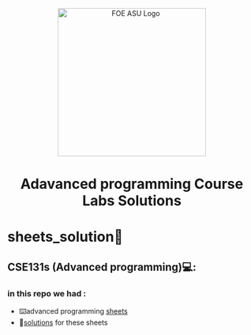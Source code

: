 <div align="center">
  <img src="https://i.imgur.com/RKTSGKg.png" alt="FOE ASU Logo" width="300"/>
</div>

<h1 align="center"> Adavanced programming Course Labs Solutions</h1>

# sheets_solution👋
## **CSE131s** (Advanced programming)💻:
### in this repo we had :
- ⌨️advanced programming [sheets](https://github.com/shahed137003/java/tree/master/sheets)
- 📃[solutions](https://github.com/shahed137003/java/tree/master/sheets%20solution) for these sheets
